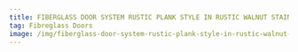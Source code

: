 ```yaml
---
title: FIBERGLASS DOOR SYSTEM RUSTIC PLANK STYLE IN RUSTIC WALNUT STAIN
tag: Fibreglass Doors
image: /img/fiberglass-door-system-rustic-plank-style-in-rustic-walnut-stain-e1501595997424.jpg
---
```

